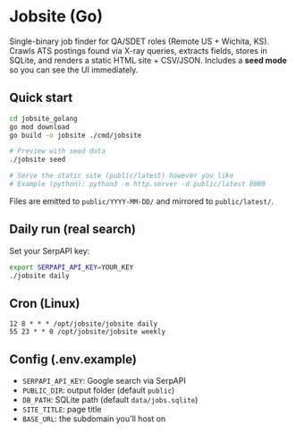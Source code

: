 # Jobsite (Go)

Single-binary job finder for QA/SDET roles (Remote US + Wichita, KS). Crawls ATS postings found via X-ray queries, extracts fields, stores in SQLite, and renders a static HTML site + CSV/JSON. Includes a **seed mode** so you can see the UI immediately.

## Quick start

```bash
cd jobsite_golang
go mod download
go build -o jobsite ./cmd/jobsite

# Preview with seed data
./jobsite seed

# Serve the static site (public/latest) however you like
# Example (python): python3 -m http.server -d public/latest 8080
```

Files are emitted to `public/YYYY-MM-DD/` and mirrored to `public/latest/`.

## Daily run (real search)
Set your SerpAPI key:
```bash
export SERPAPI_API_KEY=YOUR_KEY
./jobsite daily
```

## Cron (Linux)
```cron
12 8 * * * /opt/jobsite/jobsite daily
55 23 * * 0 /opt/jobsite/jobsite weekly
```

## Config (.env.example)
- `SERPAPI_API_KEY`: Google search via SerpAPI
- `PUBLIC_DIR`: output folder (default `public`)
- `DB_PATH`: SQLite path (default `data/jobs.sqlite`)
- `SITE_TITLE`: page title
- `BASE_URL`: the subdomain you'll host on
